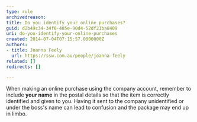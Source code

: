 ```yaml
---
type: rule
archivedreason: 
title: Do you identify your online purchases?
guid: d2b49c34-34f6-405e-90d4-52df21ba8409
uri: do-you-identify-your-online-purchases
created: 2014-07-04T07:15:57.0000000Z
authors:
- title: Joanna Feely
  url: https://ssw.com.au/people/joanna-feely
related: []
redirects: []

---
```


When making an online purchase using the company account, remember to include  **your name** in the postal details so that the item is correctly identified and given to you. Having it sent to the company unidentified or under the boss's name can lead to confusion and the package may end up in limbo. 

<!--endintro-->
